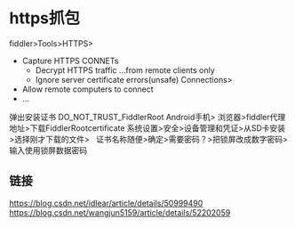 # https抓包
fiddler>Tools>HTTPS>
  * Capture HTTPS CONNETs
    * Decrypt HTTPS traffic
    ...from remote clients only
    * Ignore server certificate errors(unsafe)
Connections>
  * Allow remote computers to connect
  * ...

弹出安装证书 DO_NOT_TRUST_FiddlerRoot
Android手机>
  浏览器>fiddler代理地址>下载FiddlerRootcertificate
  系统设置>安全>设备管理和凭证>从SD卡安装>选择刚才下载的文件>
    证书名称随便>确定>需要密码？>把锁屏改成数字密码>输入使用锁屏数据密码


## 链接
https://blog.csdn.net/idlear/article/details/50999490
https://blog.csdn.net/wangjun5159/article/details/52202059

